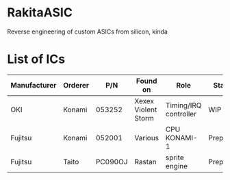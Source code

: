 # RakitaASIC
Reverse engineering of custom ASICs from silicon, kinda

# List of ICs
|Manufacturer|Orderer|P/N|Found on|Role|Status|
|------------|-------|---|--------|----|------|
|OKI|Konami|053252|Xexex <br> Violent Storm|Timing/IRQ controller|WIP|
|Fujitsu|Konami|052001|Various|CPU KONAMI-1|Preparing|
|Fujitsu|Taito|PC090OJ|Rastan|sprite engine|Preparing|
